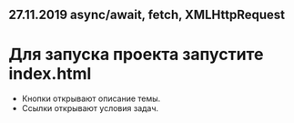 ## 27.11.2019 async/await, fetch, XMLHttpRequest

# Для запуска проекта запустите index.html
- Кнопки открывают описание темы.  
- Ссылки открывают условия задач. 